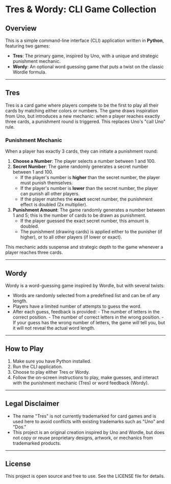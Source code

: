 # Tres & Wordy: CLI Game Collection

## Overview

This is a simple command-line interface (CLI) application written in **Python**, featuring two games:

- **Tres**: The primary game, inspired by Uno, with a unique and strategic punishment mechanic.
- **Wordy**: An optional word guessing game that puts a twist on the classic Wordle formula.

---

## Tres

Tres is a card game where players compete to be the first to play all their cards by matching either colors or numbers. The game draws inspiration from Uno, but introduces a new mechanic: when a player reaches exactly three cards, a punishment round is triggered. This replaces Uno's "call Uno" rule.

### Punishment Mechanic

When a player has exactly 3 cards, they can initiate a punishment round:

1. **Choose a Number**: The player selects a number between 1 and 100.
2. **Secret Number**: The game randomly generates a secret number between 1 and 100.
    - If the player's number is **higher** than the secret number, the player must punish themselves.
    - If the player's number is **lower** than the secret number, the player can punish all other players.
    - If the player matches the **exact** secret number, the punishment effect is doubled (2x multiplier).
3. **Punishment Amount**: The game randomly generates a number between 1 and 5; this is the number of cards to be drawn as punishment.
    - If the player guessed the exact secret number, this amount is doubled.
    - The punishment (drawing cards) is applied either to the punisher (if higher), or to all other players (if lower or exact).

This mechanic adds suspense and strategic depth to the game whenever a player reaches three cards.

---

## Wordy

Wordy is a word-guessing game inspired by Wordle, but with several twists:

- Words are randomly selected from a predefined list and can be of any length.
- Players have a limited number of attempts to guess the word.
- After each guess, feedback is provided:
      - The number of letters in the correct position.
      - The number of correct letters in the wrong position.
      - If your guess has the wrong number of letters, the game will tell you, but it will not reveal the actual word length.

---

## How to Play

1. Make sure you have Python installed.
2. Run the CLI application.
3. Choose to play either Tres or Wordy.
4. Follow the on-screen instructions to play, make guesses, and interact with the punishment mechanic (Tres) or word feedback (Wordy).

---

## Legal Disclaimer

- The name "Tres" is not currently trademarked for card games and is used here to avoid conflicts with existing trademarks such as "Uno" and "Dos."
- This project is an original creation inspired by Uno and Wordle, but does not copy or reuse proprietary designs, artwork, or mechanics from trademarked products.

---

## License

This project is open source and free to use. See the LICENSE file for details.
